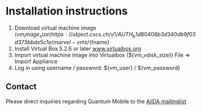 # Installation instructions

 1. Download virtual machine image (${vm_image_size})
    https://object.cscs.ch/v1/AUTH_b1d80408b3d340db9f03d373bbde5c1e/marvel-vms/${fname}
 2. Install Virtual Box 5.2.6 or later
    www.virtualbox.org
 3. Import virtual machine image into Virtualbox (${vm_vdisk_size})
    File => Import Appliance
 4. Log in using username / password: ${vm_user} / ${vm_password}

## Contact

Please direct inquiries regarding Quantum Mobile to the [AiiDA mailinglist](http://www.aiida.net/mailing-list/)
